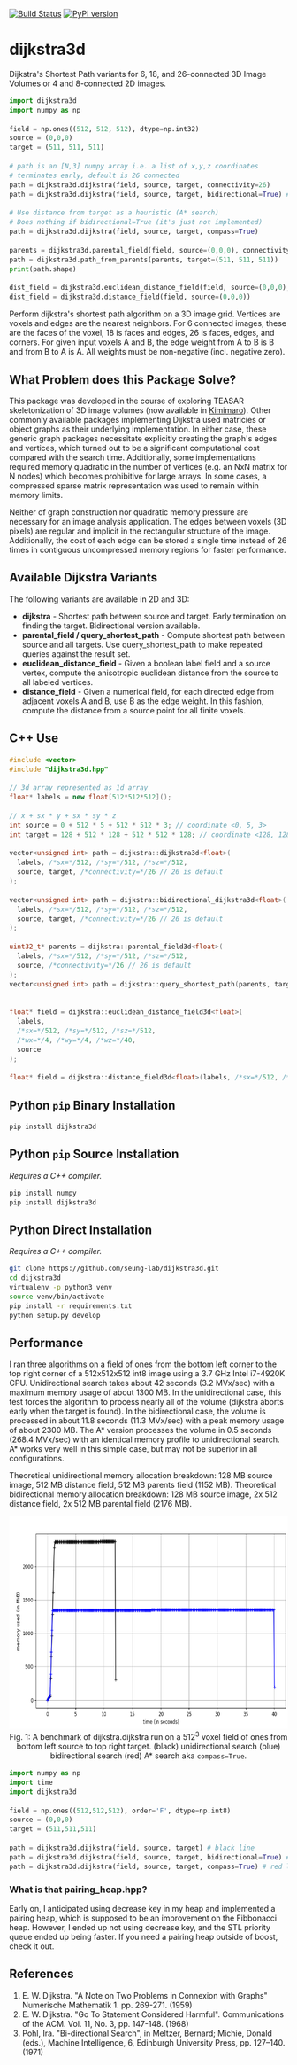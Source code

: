 [![Build Status](https://travis-ci.org/seung-lab/dijkstra3d.svg?branch=master)](https://travis-ci.org/seung-lab/dijkstra3d) [![PyPI version](https://badge.fury.io/py/dijkstra3d.svg)](https://badge.fury.io/py/dijkstra3d)  

# dijkstra3d
Dijkstra's Shortest Path variants for 6, 18, and 26-connected 3D Image Volumes or 4 and 8-connected 2D images. 

```python
import dijkstra3d
import numpy as np

field = np.ones((512, 512, 512), dtype=np.int32)
source = (0,0,0)
target = (511, 511, 511)

# path is an [N,3] numpy array i.e. a list of x,y,z coordinates
# terminates early, default is 26 connected
path = dijkstra3d.dijkstra(field, source, target, connectivity=26) 
path = dijkstra3d.dijkstra(field, source, target, bidirectional=True) # 2x memory usage, faster

# Use distance from target as a heuristic (A* search)
# Does nothing if bidirectional=True (it's just not implemented)
path = dijkstra3d.dijkstra(field, source, target, compass=True) 

parents = dijkstra3d.parental_field(field, source=(0,0,0), connectivity=6) # default is 26 connected
path = dijkstra3d.path_from_parents(parents, target=(511, 511, 511))
print(path.shape)

dist_field = dijkstra3d.euclidean_distance_field(field, source=(0,0,0), anisotropy=(4,4,40))
dist_field = dijkstra3d.distance_field(field, source=(0,0,0))
```

Perform dijkstra's shortest path algorithm on a 3D image grid. Vertices are voxels and edges are the nearest neighbors. For 6 connected images, these are the faces of the voxel, 18 is faces and edges, 26 is faces, edges, and corners. For given input voxels A and B, the edge weight from A to B is B and from B to A is A. All weights must be non-negative (incl. negative zero).  

## What Problem does this Package Solve?

This package was developed in the course of exploring TEASAR skeletonization of 3D image volumes (now available in [Kimimaro](https://github.com/seung-lab/kimimaro)). Other commonly available packages implementing Dijkstra used matricies or object graphs as their underlying implementation. In either case, these generic graph packages necessitate explicitly creating the graph's edges and vertices, which turned out to be a significant computational cost compared with the search time. Additionally, some implementations required memory quadratic in the number of vertices (e.g. an NxN matrix for N nodes) which becomes prohibitive for large arrays. In some cases, a compressed sparse matrix representation was used to remain within memory limits.  

Neither of graph construction nor quadratic memory pressure are necessary for an image analysis application. The edges between voxels (3D pixels) are regular and implicit in the rectangular structure of the image. Additionally, the cost of each edge can be stored a single time instead of 26 times in contiguous uncompressed memory regions for faster performance.  

## Available Dijkstra Variants

The following variants are available in 2D and 3D:

- **dijkstra** - Shortest path between source and target. Early termination on finding the target. Bidirectional version available.
- **parental_field / query_shortest_path** - Compute shortest path between source and all targets. Use query_shortest_path to make repeated queries against the result set.  
- **euclidean_distance_field** - Given a boolean label field and a source vertex, compute the anisotropic euclidean distance from the source to all labeled vertices.
- **distance_field** - Given a numerical field, for each directed edge from adjacent voxels A and B, use B as the edge weight. In this fashion, compute the distance from a source point for all finite voxels.

## C++ Use 

```cpp
#include <vector>
#include "dijkstra3d.hpp"

// 3d array represented as 1d array
float* labels = new float[512*512*512](); 

// x + sx * y + sx * sy * z
int source = 0 + 512 * 5 + 512 * 512 * 3; // coordinate <0, 5, 3>
int target = 128 + 512 * 128 + 512 * 512 * 128; // coordinate <128, 128, 128>

vector<unsigned int> path = dijkstra::dijkstra3d<float>(
  labels, /*sx=*/512, /*sy=*/512, /*sz=*/512,
  source, target, /*connectivity=*/26 // 26 is default
);

vector<unsigned int> path = dijkstra::bidirectional_dijkstra3d<float>(
  labels, /*sx=*/512, /*sy=*/512, /*sz=*/512,
  source, target, /*connectivity=*/26 // 26 is default
);

uint32_t* parents = dijkstra::parental_field3d<float>(
  labels, /*sx=*/512, /*sy=*/512, /*sz=*/512, 
  source, /*connectivity=*/26 // 26 is default
);
vector<unsigned int> path = dijkstra::query_shortest_path(parents, target);


float* field = dijkstra::euclidean_distance_field3d<float>(
  labels, 
  /*sx=*/512, /*sy=*/512, /*sz=*/512, 
  /*wx=*/4, /*wy=*/4, /*wz=*/40, 
  source
);

float* field = dijkstra::distance_field3d<float>(labels, /*sx=*/512, /*sy=*/512, /*sz=*/512, source);
```

## Python `pip` Binary Installation

```bash
pip install dijkstra3d
```

## Python `pip` Source Installation

*Requires a C++ compiler.*

```bash
pip install numpy
pip install dijkstra3d
```

## Python Direct Installation

*Requires a C++ compiler.*

```bash
git clone https://github.com/seung-lab/dijkstra3d.git
cd dijkstra3d
virtualenv -p python3 venv
source venv/bin/activate
pip install -r requirements.txt
python setup.py develop
```

## Performance

I ran three algorithms on a field of ones from the bottom left corner to the top right corner of a 512x512x512 int8 image using a 3.7 GHz Intel i7-4920K CPU. Unidirectional search takes about 42 seconds (3.2 MVx/sec) with a maximum memory usage of about 1300 MB. In the unidirectional case, this test forces the algorithm to process nearly all of the volume (dijkstra aborts early when the target is found). In the bidirectional case, the volume is processed in about 11.8 seconds (11.3 MVx/sec) with a peak memory usage of about 2300 MB. The A* version processes the volume in 0.5 seconds (268.4 MVx/sec) with an identical memory profile to unidirectional search. A* works very well in this simple case, but may not be superior in all configurations.

Theoretical unidirectional memory allocation breakdown: 128 MB source image, 512 MB distance field, 512 MB parents field (1152 MB). Theoretical bidirectional memory allocation breakdown: 128 MB source image, 2x 512 distance field, 2x 512 MB parental field (2176 MB).

<p style="font-style: italics;" align="center">
<img height=384 src="https://raw.githubusercontent.com/seung-lab/dijkstra3d/master/dijkstra3d.png" alt="Fig. 1: A benchmark of dijkstra.dijkstra run on a 512<sup>3</sup> voxel field of ones from bottom left source to top right target. (black) unidirectional search (blue) bidirectional search (red) A* search aka compass=True." /><br>
Fig. 1: A benchmark of dijkstra.dijkstra run on a 512<sup>3</sup> voxel field of ones from bottom left source to top right target. (black) unidirectional search (blue) bidirectional search (red) A* search aka <code>compass=True</code>.
</p>

```python 
import numpy as np
import time
import dijkstra3d

field = np.ones((512,512,512), order='F', dtype=np.int8)
source = (0,0,0)
target = (511,511,511)

path = dijkstra3d.dijkstra(field, source, target) # black line
path = dijkstra3d.dijkstra(field, source, target, bidirectional=True) # blue line
path = dijkstra3d.dijkstra(field, source, target, compass=True) # red line
```


### What is that pairing_heap.hpp?

Early on, I anticipated using decrease key in my heap and implemented a pairing heap, which is supposed to be an improvement on the Fibbonacci heap. However, I ended up not using decrease key, and the STL priority queue ended up being faster. If you need a pairing heap outside of boost, check it out.

## References

1. E. W. Dijkstra. "A Note on Two Problems in Connexion with Graphs" Numerische Mathematik 1. pp. 269-271. (1959)  
2. E. W. Dijkstra. "Go To Statement Considered Harmful". Communications of the ACM. Vol. 11, No. 3, pp. 147-148. (1968)
3. Pohl, Ira. "Bi-directional Search", in Meltzer, Bernard; Michie, Donald (eds.), Machine Intelligence, 6, Edinburgh University Press, pp. 127–140. (1971)

